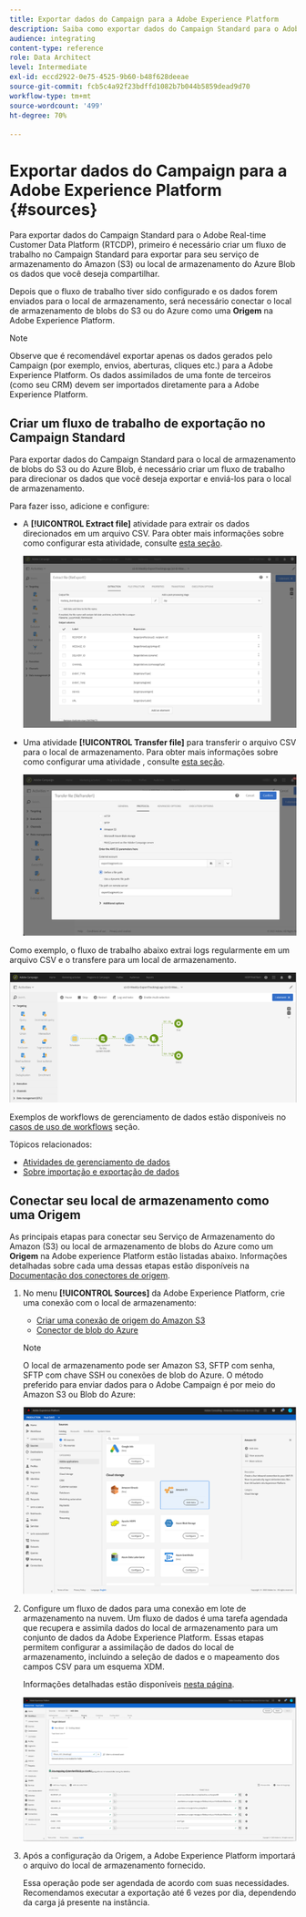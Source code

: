 ```yaml
---
title: Exportar dados do Campaign para a Adobe Experience Platform
description: Saiba como exportar dados do Campaign Standard para o Adobe Experience Platform.
audience: integrating
content-type: reference
role: Data Architect
level: Intermediate
exl-id: eccd2922-0e75-4525-9b60-b48f628deeae
source-git-commit: fcb5c4a92f23bdffd1082b7b044b5859dead9d70
workflow-type: tm+mt
source-wordcount: '499'
ht-degree: 70%

---
```


# Exportar dados do Campaign para a Adobe Experience Platform {#sources}

Para exportar dados do Campaign Standard para o Adobe Real-time Customer Data Platform (RTCDP), primeiro é necessário criar um fluxo de trabalho no Campaign Standard para exportar para seu serviço de armazenamento do Amazon (S3) ou local de armazenamento do Azure Blob os dados que você deseja compartilhar.

Depois que o fluxo de trabalho tiver sido configurado e os dados forem enviados para o local de armazenamento, será necessário conectar o local de armazenamento de blobs do S3 ou do Azure como uma **Origem** na Adobe Experience Platform.

>[!NOTE]
>
>Observe que é recomendável exportar apenas os dados gerados pelo Campaign (por exemplo, envios, aberturas, cliques etc.) para a Adobe Experience Platform. Os dados assimilados de uma fonte de terceiros (como seu CRM) devem ser importados diretamente para a Adobe Experience Platform.

## Criar um fluxo de trabalho de exportação no Campaign Standard

Para exportar dados do Campaign Standard para o local de armazenamento de blobs do S3 ou do Azure Blob, é necessário criar um fluxo de trabalho para direcionar os dados que você deseja exportar e enviá-los para o local de armazenamento.

Para fazer isso, adicione e configure:

* A **[!UICONTROL Extract file]** atividade para extrair os dados direcionados em um arquivo CSV. Para obter mais informações sobre como configurar esta atividade, consulte [esta seção](../../automating/using/extract-file.md).

  ![](assets/rtcdp-extract-file.png)

* Uma atividade **[!UICONTROL Transfer file]** para transferir o arquivo CSV para o local de armazenamento. Para obter mais informações sobre como configurar uma atividade , consulte [esta seção](../../automating/using/transfer-file.md).

  ![](assets/rtcdp-transfer-file.png)

Como exemplo, o fluxo de trabalho abaixo extrai logs regularmente em um arquivo CSV e o transfere para um local de armazenamento.

![](assets/aep-export.png)

Exemplos de workflows de gerenciamento de dados estão disponíveis no [casos de uso de workflows](../../automating/using/about-workflow-use-cases.md#management) seção.

Tópicos relacionados:

* [Atividades de gerenciamento de dados](../../automating/using/about-data-management-activities.md)
* [Sobre importação e exportação de dados](../../automating/using/about-data-import-and-export.md)


## Conectar seu local de armazenamento como uma Origem

As principais etapas para conectar seu Serviço de Armazenamento do Amazon (S3) ou local de armazenamento de blobs do Azure como um **Origem** na Adobe experience Platform estão listadas abaixo. Informações detalhadas sobre cada uma dessas etapas estão disponíveis na [Documentação dos conectores de origem](https://experienceleague.adobe.com/docs/experience-platform/sources/home.html?lang=pt-BR).

1. No menu **[!UICONTROL Sources]** da Adobe Experience Platform, crie uma conexão com o local de armazenamento:

   * [Criar uma conexão de origem do Amazon S3](https://experienceleague.adobe.com/docs/experience-platform/sources/ui-tutorials/create/cloud-storage/s3.html?lang=pt-BR)
   * [Conector de blob do Azure](https://experienceleague.adobe.com/docs/experience-platform/sources/connectors/cloud-storage/blob.html?lang=pt-BR)

   >[!NOTE]
   >
   >O local de armazenamento pode ser Amazon S3, SFTP com senha, SFTP com chave SSH ou conexões de blob do Azure. O método preferido para enviar dados para o Adobe Campaign é por meio do Amazon S3 ou Blob do Azure:

   ![](assets/rtcdp-connector.png)

1. Configure um fluxo de dados para uma conexão em lote de armazenamento na nuvem. Um fluxo de dados é uma tarefa agendada que recupera e assimila dados do local de armazenamento para um conjunto de dados da Adobe Experience Platform. Essas etapas permitem configurar a assimilação de dados do local de armazenamento, incluindo a seleção de dados e o mapeamento dos campos CSV para um esquema XDM.

   Informações detalhadas estão disponíveis [nesta página](https://experienceleague.adobe.com/docs/experience-platform/sources/ui-tutorials/dataflow/cloud-storage.html?lang=pt-BR).

   ![](assets/rtcdp-map-xdm.png)

1. Após a configuração da Origem, a Adobe Experience Platform importará o arquivo do local de armazenamento fornecido.

   Essa operação pode ser agendada de acordo com suas necessidades. Recomendamos executar a exportação até 6 vezes por dia, dependendo da carga já presente na instância.
